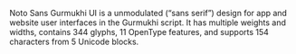Noto Sans Gurmukhi UI is a unmodulated (“sans serif”) design for app and website user interfaces in the Gurmukhi script. It has multiple weights and widths, contains 344 glyphs, 11 OpenType features, and supports 154 characters from 5 Unicode blocks.